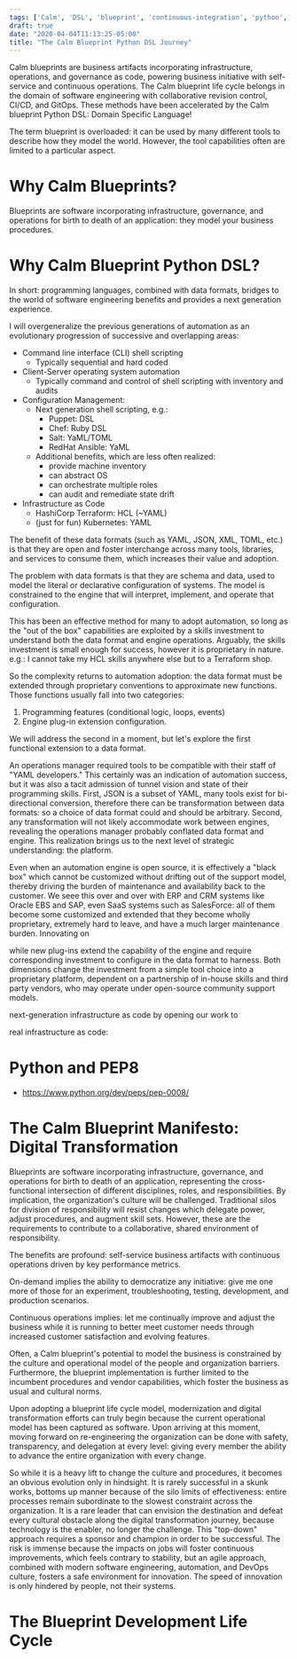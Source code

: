 ```yaml
---
tags: ['Calm', 'DSL', 'blueprint', 'continuous-integration', 'python', 'GitOps']
draft: true
date: "2020-04-04T11:13:25-05:00"
title: "The Calm Blueprint Python DSL Journey"
---
```

Calm blueprints are business artifacts incorporating infrastructure, operations, and governance as code, powering business initiative with self-service and continuous operations. The Calm blueprint life cycle belongs in the domain of software engineering with collaborative revision control, CI/CD, and GitOps. These methods have been accelerated by the Calm blueprint Python DSL: Domain Specific Language!
<!--more-->

The term blueprint is overloaded: it can be used by many different tools to describe how they model the world. However, the tool capabilities often are limited to a particular aspect.

# Why Calm Blueprints?

Blueprints are software incorporating infrastructure, governance, and operations for birth to death of an application: they model your business procedures.

# Why Calm Blueprint Python DSL?

In short: programming languages, combined with data formats, bridges to the world of software engineering benefits and provides a next generation experience.

I will overgeneralize the previous generations of automation as an evolutionary progression of successive and overlapping areas:

- Command line interface (CLI) shell scripting
  - Typically sequential and hard coded
- Client-Server operating system automation
  - Typically command and control of shell scripting with inventory and audits
- Configuration Management:
  - Next generation shell scripting, e.g.:
    - Puppet: DSL
    - Chef: Ruby DSL
    - Salt: YaML/TOML
    - RedHat Ansible: YaML
  - Additional benefits, which are less often realized:
    - provide machine inventory
    - can abstract OS
    - can orchestrate multiple roles
    - can audit and remediate state drift
- Infrastructure as Code
  - HashiCorp Terraform: HCL (~YAML)
  - (just for fun) Kubernetes: YAML

The benefit of these data formats (such as YAML, JSON, XML, TOML, etc.) is that they are open and foster interchange across many tools, libraries, and services to consume them, which increases their value and adoption.

The problem with data formats is that they are schema and data, used to model the literal or declarative configuration of systems. The model is constrained to the engine that will interpret, implement, and operate that configuration.

This has been an effective method for many to adopt automation, so long as the "out of the box" capabilities are exploited by a skills investment to understand both the data format and engine operations. Arguably, the skills investment is small enough for success, however it is proprietary in nature. e.g.: I cannot take my HCL skills anywhere else but to a Terraform shop.

So the complexity returns to automation adoption: the data format must be extended through proprietary conventions to approximate new functions. Those functions usually fall into two categories:

1. Programming features (conditional logic, loops, events)
2. Engine plug-in extension configuration.

We will address the second in a moment, but let's explore the first functional extension to a data format.

An operations manager required tools to be compatible with their staff of "YAML developers." This certainly was an indication of automation success, but it was also a tacit admission of tunnel vision and state of their programming skills. First, JSON is a subset of YAML, many tools exist for bi-directional conversion, therefore there can be transformation between data formats: so a choice of data format could and should be arbitrary. Second, any transformation will not likely accommodate work between engines, revealing the operations manager probably conflated data format and engine. This realization brings us to the next level of strategic understanding: the platform.

Even when an automation engine is open source, it is effectively a "black box" which cannot be customized without drifting out of the support model, thereby driving the burden of maintenance and availability back to the customer. We seee this over and over with ERP and CRM systems like Oracle EBS and SAP, even SaaS systems such as SalesForce: all of them become some customized and extended that they become wholly proprietary, extremely hard to leave, and have a much larger maintenance burden. Innovating on

while new plug-ins extend the capability of the engine and require corresponding investment to configure in the data format to harness. Both dimensions change the investment from a simple tool choice into a proprietary platform, dependent on a partnership of in-house skills and third party vendors, who may operate under open-source community support models.


 next-generation infrastructure as code by opening our work to

 real infrastructure as code:

# Python and PEP8

- https://www.python.org/dev/peps/pep-0008/

# The Calm Blueprint Manifesto: Digital Transformation

Blueprints are software incorporating infrastructure, governance, and operations for birth to death of an application, representing the cross-functional intersection of different disciplines, roles, and responsibilities. By implication, the organization's culture will be challenged. Traditional silos for division of responsibility will resist changes which delegate power, adjust procedures, and augment skill sets. However, these are the requirements to contribute to a collaborative, shared environment of responsibility.

The benefits are profound: self-service business artifacts with continuous operations driven by key performance metrics.

On-demand implies the ability to democratize any initiative: give me one more of those for an experiment, troubleshooting, testing, development, and production scenarios.

Continuous operations implies: let me continually improve and adjust the business while it is running to better meet customer needs through increased customer satisfaction and evolving features.

Often, a Calm blueprint's potential to model the business is constrained by the culture and operational model of the people and organization barriers. Furthermore, the blueprint implementation is further limited to the incumbent procedures and vendor capabilities, which foster the business as usual and cultural norms.

Upon adopting a blueprint life cycle model, modernization and digital transformation efforts can truly begin because the current operational model has been captured as software. Upon arriving at this moment, moving forward on re-engineering the organization can be done with safety, transparency, and delegation at every level: giving every member the ability to advance the entire organization with every change.

So while it is a heavy lift to change the culture and procedures, it becomes an obvious evolution only in hindsight. It is rarely successful in a skunk works, bottoms up manner because of the silo limits of effectiveness: entire processes remain subordinate to the slowest constraint across the organization. It is a rare leader that can envision the destination and defeat every cultural obstacle along the digital transformation journey, because technology is the enabler, no longer the challenge. This "top-down" approach requires a sponsor and champion in order to be successful. The risk is immense because the impacts on jobs will foster continuous improvements, which feels contrary to stability, but an agile approach, combined with modern software engineering, automation, and DevOps culture, fosters a safe environment for innovation. The speed of innovation is only hindered by people, not their systems.

# The Blueprint Development Life Cycle
